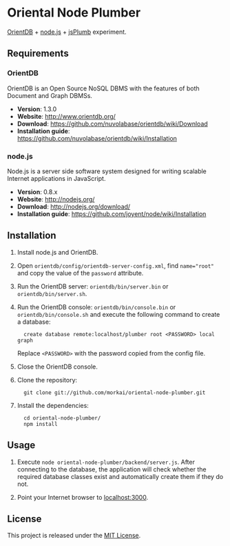 Oriental Node Plumber
=====================

[OrientDB](http://www.orientdb.org/) +
[node.js](http://nodejs.org/) +
[jsPlumb](http://www.jsplumb.org/) experiment.

## Requirements

### OrientDB

OrientDB is an Open Source NoSQL DBMS with the features of both Document
and Graph DBMSs.

  * __Version__: 1.3.0
  * __Website__: http://www.orientdb.org/
  * __Download__: https://github.com/nuvolabase/orientdb/wiki/Download
  * __Installation guide__: https://github.com/nuvolabase/orientdb/wiki/Installation

### node.js

Node.js is a server side software system designed for writing scalable
Internet applications in JavaScript.

  * __Version__: 0.8.x
  * __Website__: http://nodejs.org/
  * __Download__: http://nodejs.org/download/
  * __Installation guide__: https://github.com/joyent/node/wiki/Installation

## Installation

1. Install node.js and OrientDB.

2. Open `orientdb/config/orientdb-server-config.xml`, find `name="root"`
   and copy the value of the `password` attribute.

3. Run the OrientDB server: `orientdb/bin/server.bin`
   or `orientdb/bin/server.sh`.

4. Run the OrientDB console: `orientdb/bin/console.bin`
   or `orientdb/bin/console.sh` and execute the following command to
   create a database:

         create database remote:localhost/plumber root <PASSWORD> local graph

   Replace `<PASSWORD>` with the password copied from the config file.

5. Close the OrientDB console.

6. Clone the repository:

         git clone git://github.com/morkai/oriental-node-plumber.git

7. Install the dependencies:

         cd oriental-node-plumber/
         npm install

## Usage

1. Execute `node oriental-node-plumber/backend/server.js`. After connecting
   to the database, the application will check whether the required database
   classes exist and automatically create them if they do not.

2. Point your Internet browser to [localhost:3000](http://localhost:3000/).

## License

This project is released under the
[MIT License](https://raw.github.com/morkai/oriental-node-plumber/master/license.md).
